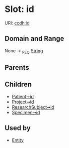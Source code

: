 
# Slot: id




URI: [ccdh:id](https://example.org/ccdh/id)


## Domain and Range

None ->  <sub>REQ</sub> [String](../types/String.md)

## Parents


## Children

 *  [Patient➞id](../slots/Patient_id.md)
 *  [Project➞id](../slots/Project_id.md)
 *  [ResearchSubject➞id](../slots/ResearchSubject_id.md)
 *  [Specimen➞id](../slots/Specimen_id.md)

## Used by

 * [Entity](../classes/Entity.md)

